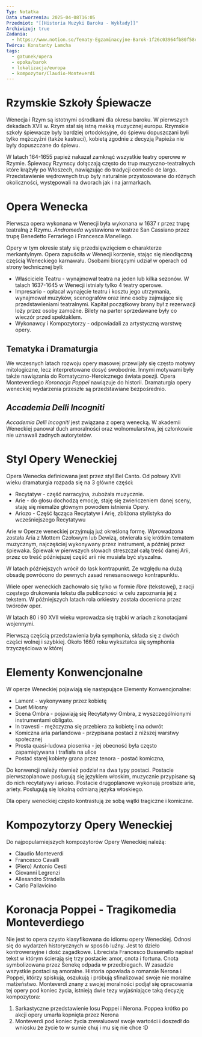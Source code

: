 ```yaml
---
Typ: Notatka
Data utworzenia: 2025-04-08T16:05
Przedmiot: "[[Historia Muzyki Baroku - Wykłady]]"
Archiwizuj: true
Zadania:
  - https://www.notion.so/Tematy-Egzaminacyjne-Barok-1f26c03964fb80f58ef4cafdc3984c5c?pvs=21
Twórca: Konstanty Lamcha
tags:
  - gatunek/opera
  - epoka/barok
  - lokalizacja/europa
  - kompozytor/Claudio-Monteverdi
---
```

# Rzymskie Szkoły Śpiewacze

Wenecja i Rzym są istotnymi ośrodkami dla okresu baroku. W pierwszych dekadach XVII w. Rzym stał się istną mekką muzycznej europu. Rzymskie szkoły śpiewacze były bardziej ortodoksyjne, do śpiewu dopuszczani byli tylko mężczyźni (także kastraci), kobietą zgodnie z decyzją Papieża nie były dopuszczane do śpiewu.

W latach 164-1655 papież nakazał zamknąć wszystkie teatry operowe w Rzymie. Śpiewacy Rzymscy dołączają często do trup muzyczno-teatralnych które krążyły po Włoszech, nawiązując do tradycji comedio de largo. Przedstawienie wędrownych trup były naturalnie przystosowane do różnych okoliczności, występowali na dworach jak i na jarmarkach.

# Opera Wenecka

Pierwsza opera wykonana w Wenecji była wykonana w 1637 r przez trupę teatralną z Rzymu. _Andromeda_ wystawiona w teatrze San Cassiano przez trupę Benedetto Ferrariego i Francesca Manellego.

Opery w tym okresie stały się przedsięwzięciem o charakterze merkantylnym. Opera zapuściła w Wenecji korzenie, stając się nieodłączną częścią Weneckiego karnawału. Osobami biorącymi udział w operach od strony technicznej byli:

- Właściciele Teatru - wynajmował teatra na jeden lub kilka sezonów. W talach 1637-1645 w Wenecji istniały tylko 4 teatry operowe.
- Impresario - opłacał wynajęcie teatru i kosztu jego utrzymania, wynajmował muzyków, scenografów oraz inne osoby zajmujące się przedstawieniami teatralnymi. Kapitał początkowy brany był z rezerwacji loży przez osoby zamożne. Bilety na parter sprzedawane były co wieczór przed spektaklem.
- Wykonawcy i Kompozytorzy - odpowiadali za artystyczną warstwę opery.

## Tematyka i Dramaturgia

We wczesnych latach rozwoju opery masowej przewijały się często motywy mitologiczne, lecz interpretowane dosyć swobodnie. Innymi motywami były także nawiązania do Romatyczno-Heroicznego świata poezji. Opera Monteverdiego _Koronacja Poppei_ nawiązuje do historii. Dramaturgia opery weneckiej wydarzenia przeszłe są przedstawiane bezpośrednio.

## _Accademia Delli Incogniti_

_Accademia Delli Incogniti_ jest związana z operą wenecką. W akademii Weneckiej panował duch amoralności oraz wolnomularstwa, jej członkowie nie uznawali żadnych autorytetów.

# Styl Opery Weneckiej

Opera Wenecka definiowana jest przez styl Bel Canto. Od połowy XVII wieku dramaturgia rozpada się na 3 główne części:

- Recytatyw - część narracyjna, zubożała muzycznie.
- Arie - do głosu dochodzą emocję, staję się zwieńczeniem danej sceny, staję się niemalże głównym powodem istnienia Opery.
- Ariozo - Część łącząca Recytatyw i Arię, zbliżona stylistyka do wcześniejszego Recytatywu

Arie w Operze weneckiej przyjmują już określoną formę. Wprowadzona została Aria z Mottem Czołowym lub Dewizą, otwierała się krótkim tematem muzycznym, najczęściej wykonywany przez instrument, a później przez śpiewaka. Śpiewak w pierwszych słowach streszczał całą treść danej Arii, przez co treść późniejszej część arii nie musiała być słyszalna.

W latach późniejszych wrócił do łask kontrapunkt. Ze względu na dużą obsadę powrócono do pewnych zasad renesansowego kontrapunktu.

Wiele oper weneckich zachowało się tylko w formie _libre_ (tekstowej), z racji częstego drukowania tekstu dla publiczności w celu zapoznania jej z tekstem. W późniejszych latach rola orkiestry została doceniona przez twórców oper.

W latach 80 i 90 XVII wieku wprowadza się trąbki w ariach z konotacjami wojennymi.

Pierwszą częścią przedstawienia była symphonia, składa się z dwóch części wolnej i szybkiej. Około 1660 roku wykształca się symphonia trzyczęściowa w której

# Elementy Konwencjonalne

W operze Weneckiej pojawiają się następujące Elementy Konwencjonalne:

- Lament - wykonywany przez kobietę
- Duet Miłosny
- Scena Ombra - pojawiają się Recytatywy Ombra, z wyszczególnionymi instrumentami obligato.
- In travesti - mężczyzna się przebiera za kobietę i na odwrót
- Komiczna aria parlandowa - przypisana postaci z niższej warstwy społecznej
- Prosta quasi-ludowa piosenka - jej obecność była często zapamiętywana i trafiała na ulice
- Postać starej kobiety grana przez tenora - postać komiczna,

Do konwencji należy również podział na dwa typy postaci. Postacie pierwszoplanowe posługują się językiem włoskim, muzycznie przypisane są do nich recytatywy i arioso. Postacie drugoplanowe wykonują prostsze arie, ariety. Posługują się lokalną odmianą języka włoskiego.

Dla opery weneckiej często kontrastują ze sobą wątki tragiczne i komiczne.

# Kompozytorzy Opery Weneckiej

Do najpopularniejszych kompozytorów Opery Weneckiej należą:

- Claudio Monteverdi
- Francesco Cavalli
- (Piero) Antonio Cesti
- Giovanni Legrenzi
- Allesandro Stradella
- Carlo Pallavicino

# Koronacja Poppei - Tragikomedia Monteverdiego

Nie jest to opera czysto klasyfikowana do idiomu opery Weneckiej. Odnosi się do wydarzeń historycznych w sposób luźny. Jest to dzieło kontrowersyjne i dość zagadkowe. Librecista Francesco Bussenello napisał tekst w którym ścierają się trzy postacie: amor, cnota i fortuna. Cnota symbolizowana przez Senekę odpada w przedbiegach. W zasadzie wszystkie postaci są amoralne. Historia opowiada o romansie Nerona i Poppei, którzy spiskują, oszukują i próbują sfinalizować swoje nie moralne małżeństwo. Monteverdi znany z swojej moralności podjął się opracowania tej opery pod koniec życia, istnieją dwie tezy wyjaśniające taką decyzję kompozytora:

1. Sarkastyczne przedstawienie losu Poppei i Nerona. Poppea krótko po akcji opery umarła kopnięta przez Nerona
2. Monteverdi pod koniec życia zrewaluował swoje wartości i doszedł do wniosku że życie to w sumie chuj i mu się nie chce :D